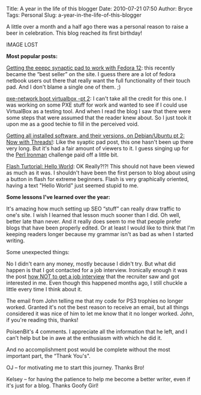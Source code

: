 Title: A year in the life of this blogger
Date: 2010-07-21 07:50
Author: Bryce
Tags: Personal
Slug: a-year-in-the-life-of-this-blogger

A little over a month and a half ago there was a personal reason to
raise a beer in celebration. This blog reached its first birthday!

IMAGE LOST

**Most popular posts:**

[Getting the eeepc synaptic pad to work with Fedora 12]({filename}/getting-the-eeepc-synaptic-pad-to-work-with-fedora-12.md):
this recently became the “best seller” on the site. I guess there are a
lot of fedora netbook users out there that really want the full
functionality of their touch pad. And I don't blame a single one of
them. ;)

[pxe-network boot virtualbox -pt 2]({filename}/pxe-network-boot-virtualbox-pt-2.md):
I can't take all the credit for this one. I was working on some PXE stuff for
work and wanted to see if I could use VirtualBox as a testing tool. And
when I read the blog I saw that there were some steps that were assumed
that the reader knew about. So I just took it upon me as a good techie
to fill in the perceived void.

[Getting all installed software, and their versions, on Debian/Ubuntu pt 2: Now with Threads!]({filename}/getting-all-installed-software-and-their-versions-on-debianubuntu-pt-2-now-with-threads.md):
Like the syaptic pad post, this one hasn't been up there very long. But
it's had a fair amount of viewers to it. I guess singing up for the 
[Perl Ironman](http://www.enlightenedperl.org/ironman.html) challenge paid off a
little bit.

[Flash Turtorial: Hello World]({filename}/flash-tutorial-hello-world-button.md):
OK Really?!?! This should not have been viewed as much as it was. I
shouldn't have been the first person to blog about using a button in
flash for extreme beginners. Flash is very graphically oriented, having
a text "Hello World" just seemed stupid to me.

**Some lessons I've learned over the year:**  

It's amazing how much setting up SEO “stuff” can really draw traffic to
one's site. I wish I learned that lesson much sooner than I did. Oh
well, better late than never. And it really does seem to me that people
prefer blogs that have been properly edited. Or at least I would like to
think that I'm keeping readers longer because my grammar isn't as bad as
when I started writing.

Some unexpected things:

No I didn't earn any money, mostly because I didn't try. But what did
happen is that I got contacted for a job interview. Ironically enough it
was the post [how NOT to get a job interview]({filename}/examples-of-how-not-to-get-a-job.md)
that the recruiter saw and got interested in me. Even though this
happened months ago, I still chuckle a little every time I think about
it.

The email from John telling me that my code for PS3 trophies no longer
worked. Granted it's not the best reason to receive an email, but all
things considered it was nice of him to let me know that it no longer
worked. John, if you're reading this, thanks!

PoisenBit's 4 comments. I appreciate all the information that he left,
and I can't help but be in awe at the enthusiasm with which he did it.

And no accomplishment post would be complete without the most important
part, the “Thank You's".

OJ – for motivating me to start this journey. Thanks Bro!  

Kelsey – for having the patience to help me become a better writer, even
if it's just for a blog. Thanks Goofy Girl!
